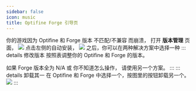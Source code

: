 ```yaml
---
sidebar: false
icon: music
title: Optifine Forge 引导页
---
```


<script setup>
import Optifine from "@OptifineComponent";
</script>
你的游戏因为 Optifine 和 Forge 版本 不匹配/不兼容 而崩溃，
打开 **版本管理** 页面，
<img src="/assets/image/HMCL/版本管理.png">
点击左侧的自动安装，
<img src="/assets/image/HMCL/自动安装.png">
之后，你可以在两种解决方案中选择一种
::: details 修改版本
<Optifine></Optifine>
按照表调整你的 Optifine 和 Forge 的版本。


如果 Forge 版本全为 N/A 或 你不知道怎么操作，
请使用另一个方案。
:::
::: details 卸载其一
在 Optifine 和 Forge 中选择一个，按图里的按钮卸载另一个。
<img src="/assets/image/HMCL/卸载OFForge.png">
:::